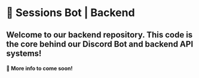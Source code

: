 # 🤖 Sessions Bot | Backend
Welcome to our backend repository. This code is the core behind our Discord Bot and backend API systems!
---
#### 💬 More info to come soon!


